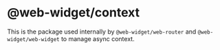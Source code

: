 # @web-widget/context

This is the package used internally by `@web-widget/web-router` and `@web-widget/web-widget` to manage async context.
